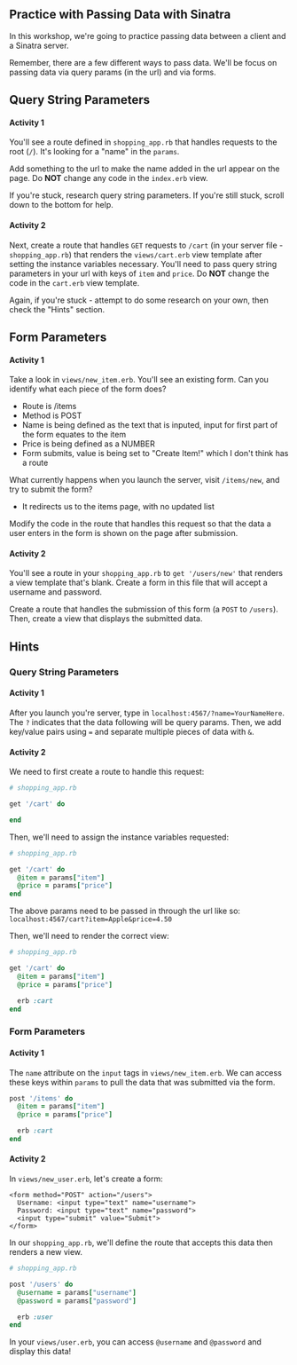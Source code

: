 ## Practice with Passing Data with Sinatra

In this workshop, we're going to practice passing data between a client and a Sinatra server.

Remember, there are a few different ways to pass data. We'll be focus on passing data via query params (in the url) and via forms.

## Query String Parameters

#### Activity 1

You'll see a route defined in `shopping_app.rb` that handles requests to the root (`/`). It's looking for a "name" in the `params`. 

Add something to the url to make the name added in the url appear on the page. Do **NOT** change any code in the `index.erb` view.

If you're stuck, research query string parameters. If you're still stuck, scroll down to the bottom for help.

#### Activity 2

Next, create a route that handles `GET` requests to `/cart` (in your server file - `shopping_app.rb`) that renders the `views/cart.erb` view template after setting the instance variables necessary. You'll need to pass query string parameters in your url with keys of `item` and `price`. Do **NOT** change the code in the `cart.erb` view template.

Again, if you're stuck - attempt to do some research on your own, then check the "Hints" section.

## Form Parameters

#### Activity 1

Take a look in `views/new_item.erb`. You'll see an existing form. Can you identify what each piece of the form does? 
* Route is /items
* Method is POST
* Name is being defined as the text that is inputed, input for first part of the form equates to the item
* Price is being defined as a NUMBER
* Form submits, value is being set to "Create Item!" which I don't think has a route

What currently happens when you launch the server, visit `/items/new`, and try to submit the form?
* It redirects us to the items page, with no updated list

Modify the code in the route that handles this request so that the data a user enters in the form is shown on the page after submission.

#### Activity 2

You'll see a route in your `shopping_app.rb` to `get '/users/new'` that renders a view template that's blank. Create a form in this file that will accept a username and password.

Create a route that handles the submission of this form (a `POST` to `/users`). Then, create a view that displays the submitted data.

## Hints

### Query String Parameters

#### Activity 1

After you launch you're server, type in `localhost:4567/?name=YourNameHere`. The `?` indicates that the data following will be query params. Then, we add key/value pairs using `=` and separate multiple pieces of data with `&`.

#### Activity 2

We need to first create a route to handle this request:

```ruby
# shopping_app.rb

get '/cart' do

end
```

Then, we'll need to assign the instance variables requested:

```ruby
# shopping_app.rb

get '/cart' do
  @item = params["item"]
  @price = params["price"]
end
```

The above params need to be passed in through the url like so: `localhost:4567/cart?item=Apple&price=4.50`

Then, we'll need to render the correct view:

```ruby
# shopping_app.rb

get '/cart' do
  @item = params["item"]
  @price = params["price"]

  erb :cart
end
```

### Form Parameters

#### Activity 1

The `name` attribute on the `input` tags in `views/new_item.erb`. We can access these keys within `params` to pull the data that was submitted via the form.

```ruby
post '/items' do
  @item = params["item"]
  @price = params["price"]

  erb :cart
end

```

#### Activity 2

In `views/new_user.erb`, let's create a form:
```erb
<form method="POST" action="/users">
  Username: <input type="text" name="username">
  Password: <input type="text" name="password">
  <input type="submit" value="Submit">
</form>
```

In our `shopping_app.rb`, we'll define the route that accepts this data then renders a new view.

```ruby
# shopping_app.rb

post '/users' do
  @username = params["username"]
  @password = params["password"]

  erb :user
end
```

In your `views/user.erb`, you can access `@username` and `@password` and display this data!
